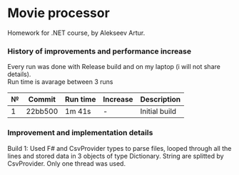 # Movie processor
Homework for .NET course, by Alekseev Artur.

### History of improvements and performance increase
Every run was done with Release build and on my laptop (i will not share details). <br>
Run time is avarage between 3 runs

| № | Commit  | Run time | Increase | Description   |
|---|---------|----------|----------|---------------|
| 1 | 22bb500 | 1m 41s   | -        | Initial build |

### Improvement and implementation details

Build 1: Used F# and CsvProvider types to parse files, looped through all the lines and stored data in 3 objects of type Dictionary<T>. String are splitted by CsvProvider. Only one thread was used.
